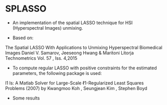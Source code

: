 
# SPLASSO

 - An implementation of the spatial LASSO technique for HSI (Hyperspectral Images) unmixing.
 
 - Based on: 
 
 The Spatial LASSO With Applications to Unmixing Hyperspectral Biomedical Images
 Daniel V. Samarov, Jeeseong Hwang & Maritoni Litorja
 Technometrics Vol. 57 , Iss. 4,2015

 - To compute regular LASSO with positive constraints for the estimated parameters, the following package is used:
 
l1 ls: A Matlab Solver for Large-Scale ℓ1-Regularized Least Squares Problems (2007)
by Kwangmoo Koh , Seungjean Kim , Stephen Boyd

 - Some results
 
